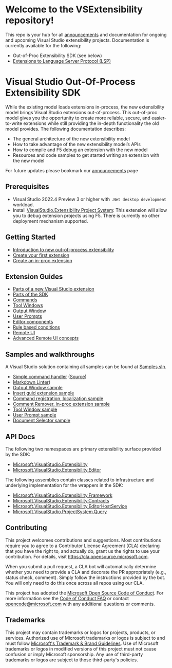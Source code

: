 # Welcome to the VSExtensibility repository!
This repo is your hub for all [announcements](docs/announcements.md) and documentation for ongoing and upcoming Visual Studio extensibility projects.  Documentation is currently available for the following:

* Out-of-Proc Extensibility SDK (see below)
* [Extensions to Language Server Protocol (LSP)](docs/lsp/lsp-extensions-specifications.md) 

# Visual Studio Out-Of-Process Extensibility SDK

While the existing model loads extensions in-process, the new extensibility model brings Visual Studio extensions out-of-process. This out-of-proc model gives you the opportunity to create more reliable, secure, and easier-to-write extensions while still providing the in-depth functionality the old model provides. The following documentation describes:

* The general architecture of the new extensibility model
* How to take advantage of the new extensibility model’s APIs
* How to compile and F5 debug an extension with the new model 
* Resources and code samples to get started writing an extension with the new model

For future updates please bookmark our [announcements](docs/announcements.md) page

## Prerequisites

* Visual Studio 2022.4 Preview 3 or higher with `.Net desktop development` workload.
* Install [VisualStudio.Extensibility Project System](https://marketplace.visualstudio.com/items?itemName=vsext.gladstone): This extension will allow you to debug extension projects using F5. There is currently no other deployment mechanism supported.

## Getting Started
* [Introduction to new out-of-process extensibility](docs/new-extensibility-model/getting-started/oop-extensibility-model-overview.md)
* [Create your first extension](docs/new-extensibility-model/getting-started/create-your-first-extension.md)
* [Create an in-proc extension](docs/new-extensibility-model/getting-started/in-proc-extensions.md)

## Extension Guides
* [Parts of a new Visual Studio extension](docs/new-extensibility-model/inside-the-sdk/extension-anatomy.md)
* [Parts of the SDK](docs/new-extensibility-model/inside-the-sdk/inside-the-sdk.md)
* [Commands](docs/new-extensibility-model/extension-guides/command/command.md)
* [Tool Windows](docs/new-extensibility-model/extension-guides/toolWindow/toolWindow.md)
* [Output Window](docs/new-extensibility-model/extension-guides/outputWindow/outputWindow.md)
* [User Prompts](docs/new-extensibility-model/extension-guides/userPrompts/userPrompts.md)
* [Editor components](docs/new-extensibility-model/extension-guides/editor/editor.md)
* [Rule based conditions](docs/new-extensibility-model/inside-the-sdk/activation-constraints.md)
* [Remote UI](docs/new-extensibility-model/inside-the-sdk/remote-ui.md)
* [Advanced Remote UI concepts](docs/new-extensibility-model/inside-the-sdk/advanced-remote-ui.md)

## Samples and walkthroughs
A Visual Studio solution containing all samples can be found at [Samples.sln](./New_Extensibility_Model/Samples/Samples.sln).

* [Simple command handler](docs/new-extensibility-model/getting-started/create-your-first-extension.md) ([Source](./New_Extensibility_Model/Samples/SimpleRemoteCommandSample))
* [Markdown Linter](./New_Extensibility_Model/Samples/MarkdownLinter))
* [Output Window sample](./New_Extensibility_Model/Samples/OutputWindowSample/)
* [Insert guid extension sample](./New_Extensibility_Model/Samples/InsertGuidExtension)
* [Command registration, localization sample](./New_Extensibility_Model/Samples/CommandRegistrationsSample)
* [Comment Remover, in-proc extension sample](./New_Extensibility_Model/Samples/CommentRemover)
* [Tool Window sample](./New_Extensibility_Model/Samples/ToolWindowExtension/)
* [User Prompt sample](./New_Extensibility_Model/Samples/UserPromptSample/)
* [Document Selector sample](./New_Extensibility_Model/Samples/DocumentSelectorSample/)

## API Docs

The following two namespaces are primary extensibility surface provided by the SDK:

* [Microsoft.VisualStudio.Extensibility](docs/new-extensibility-model/api/Microsoft.VisualStudio.Extensibility.md)
* [Microsoft.VisualStudio.Extensibility.Editor](docs/new-extensibility-model/api/Microsoft.VisualStudio.Extensibility.Editor.md)

The following assemblies contain classes related to infrastructure and underlying implementation for the wrappers in the SDK:

* [Microsoft.VisualStudio.Extensibility.Framework](docs/new-extensibility-model/api/Microsoft.VisualStudio.Extensibility.Framework.md)
* [Microsoft.VisualStudio.Extensibility.Contracts](docs/new-extensibility-model/api/Microsoft.VisualStudio.Extensibility.Contracts.md)
* [Microsoft.VisualStudio.Extensibility.EditorHostService](docs/new-extensibility-model/api/Microsoft.VisualStudio.Extensibility.EditorHostService.md)
* [Microsoft.VisualStudio.ProjectSystem.Query](docs/new-extensibility-model/api/Microsoft.VisualStudio.ProjectSystem.Query.md)

## Contributing

This project welcomes contributions and suggestions.  Most contributions require you to agree to a
Contributor License Agreement (CLA) declaring that you have the right to, and actually do, grant us
the rights to use your contribution. For details, visit https://cla.opensource.microsoft.com.

When you submit a pull request, a CLA bot will automatically determine whether you need to provide
a CLA and decorate the PR appropriately (e.g., status check, comment). Simply follow the instructions
provided by the bot. You will only need to do this once across all repos using our CLA.

This project has adopted the [Microsoft Open Source Code of Conduct](https://opensource.microsoft.com/codeofconduct/).
For more information see the [Code of Conduct FAQ](https://opensource.microsoft.com/codeofconduct/faq/) or
contact [opencode@microsoft.com](mailto:opencode@microsoft.com) with any additional questions or comments.

## Trademarks

This project may contain trademarks or logos for projects, products, or services. Authorized use of Microsoft 
trademarks or logos is subject to and must follow 
[Microsoft's Trademark & Brand Guidelines](https://www.microsoft.com/en-us/legal/intellectualproperty/trademarks/usage/general).
Use of Microsoft trademarks or logos in modified versions of this project must not cause confusion or imply Microsoft sponsorship.
Any use of third-party trademarks or logos are subject to those third-party's policies.
